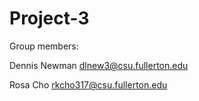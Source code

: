 # Project-3
Group members:

Dennis Newman dlnew3@csu.fullerton.edu

Rosa Cho rkcho317@csu.fullerton.edu